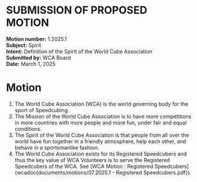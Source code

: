 # SUBMISSION OF PROPOSED MOTION

**Motion number:** 1.2025.1  
**Subject:** Spirit  
**Intent:** Definition of the Spirit of the World Cube Association  
**Submitted by:** WCA Board  
**Date:** March 1, 2025

# Motion

1. The World Cube Association (WCA) is the world governing body for the sport of Speedcubing.
2. The Mission of the World Cube Association is to have more competitions in more countries with more people and more fun, under fair and equal conditions.
3. The Spirit of the World Cube Association is that people from all over the world have fun together in a friendly atmosphere, help each other, and behave in a sportsmanlike fashion.
4. The World Cube Association exists for its Registered Speedcubers and thus the key value of WCA Volunteers is to serve the Registered Speedcubers of the WCA. See [WCA Motion : Registered Speedcubers](wcadoc{documents/motions/07.2025.1 - Registered Speedcubers.pdf}).

